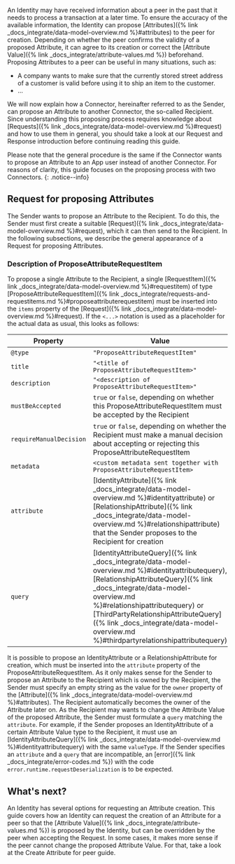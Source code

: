 An Identity may have received information about a peer in the past that it needs to process a transaction at a later time. To ensure the accuracy of the available information, the Identity can propose [Attributes]({% link _docs_integrate/data-model-overview.md %}#attributes) to the peer for creation. Depending on whether the peer confirms the validity of a proposed Attribute, it can agree to its creation or correct the [Attribute Value]({% link _docs_integrate/attribute-values.md %}) beforehand. Proposing Attributes to a peer can be useful in many situations, such as:

- A company wants to make sure that the currently stored street address of a customer is valid before using it to ship an item to the customer.
- ...

We will now explain how a Connector, hereinafter referred to as the Sender, can propose an Attribute to another Connector, the so-called Recipient. Since understanding this proposing process requires knowledge about [Requests]({% link _docs_integrate/data-model-overview.md %}#request) and how to use them in general, you should take a look at our Request and Response introduction before continuing reading this guide.

<!--- TODO: Insert Link to "Request and Response introduction" guide --->

Please note that the general procedure is the same if the Connector wants to propose an Attribute to an App user instead of another Connector. For reasons of clarity, this guide focuses on the proposing process with two Connectors.
{: .notice--info}

## Request for proposing Attributes

The Sender wants to propose an Attribute to the Recipient. To do this, the Sender must first create a suitable [Request]({% link _docs_integrate/data-model-overview.md %}#request), which it can then send to the Recipient. In the following subsections, we describe the general appearance of a Request for proposing Attributes.

### Description of ProposeAttributeRequestItem

To propose a single Attribute to the Recipient, a single [RequestItem]({% link _docs_integrate/data-model-overview.md %}#requestitem) of type [ProposeAttributeRequestItem]({% link _docs_integrate/requests-and-requestitems.md %}#proposeattributerequestitem) must be inserted into the `items` property of the [Request]({% link _docs_integrate/data-model-overview.md %}#request). If the `<...>` notation is used as a placeholder for the actual data as usual, this looks as follows:

| Property                | Value                                                                                                                                                                                                                                                                                                                                            | Required |
| ----------------------- | ------------------------------------------------------------------------------------------------------------------------------------------------------------------------------------------------------------------------------------------------------------------------------------------------------------------------------------------------ | :------: |
| `@type`                 | `"ProposeAttributeRequestItem"`                                                                                                                                                                                                                                                                                                                  |    ✓     |
| `title`                 | `"<title of ProposeAttributeRequestItem>"`                                                                                                                                                                                                                                                                                                       |    ✗     |
| `description`           | `"<description of ProposeAttributeRequestItem>"`                                                                                                                                                                                                                                                                                                 |    ✗     |
| `mustBeAccepted`        | `true` or `false`, depending on whether this ProposeAttributeRequestItem must be accepted by the Recipient                                                                                                                                                                                                                                       |    ✓     |
| `requireManualDecision` | `true` or `false`, depending on whether the Recipient must make a manual decision about accepting or rejecting this ProposeAttributeRequestItem                                                                                                                                                                                                  |    ✗     |
| `metadata`              | `<custom metadata sent together with ProposeAttributeRequestItem>`                                                                                                                                                                                                                                                                               |    ✗     |
| `attribute`             | [IdentityAttribute]({% link _docs_integrate/data-model-overview.md %}#identityattribute) or [RelationshipAttribute]({% link _docs_integrate/data-model-overview.md %}#relationshipattribute) that the Sender proposes to the Recipient for creation                                                                                              |    ✓     |
| `query`                 | [IdentityAttributeQuery]({% link _docs_integrate/data-model-overview.md %}#identityattributequery), [RelationshipAttributeQuery]({% link _docs_integrate/data-model-overview.md %}#relationshipattributequery) or [ThirdPartyRelationshipAttributeQuery]({% link _docs_integrate/data-model-overview.md %}#thirdpartyrelationshipattributequery) |    ✓     |

It is possible to propose an IdentityAttribute or a RelationshipAttribute for creation, which must be inserted into the `attribute` property of the ProposeAttributeRequestItem. As it only makes sense for the Sender to propose an Attribute to the Recipient which is owned by the Recipient, the Sender must specify an empty string as the value for the `owner` property of the [Attribute]({% link _docs_integrate/data-model-overview.md %}#attributes). The Recipient automatically becomes the owner of the Attribute later on. As the Recipient may wants to change the Attribute Value of the proposed Attribute, the Sender must formulate a `query` matching the `attribute`. For example, if the Sender proposes an IdentityAttribute of a certain Attribute Value type to the Recipient, it must use an [IdentityAttributeQuery]({% link _docs_integrate/data-model-overview.md %}#identityattributequery) with the same `valueType`. If the Sender specifies an `attribute` and a `query` that are incompatible, an [error]({% link _docs_integrate/error-codes.md %}) with the code `error.runtime.requestDeserialization` is to be expected.

## What's next?

An Identity has several options for requesting an Attribute creation. This guide covers how an Identity can request the creation of an Attribute for a peer so that the [Attribute Value]({% link _docs_integrate/attribute-values.md %}) is proposed by the Identity, but can be overridden by the peer when accepting the Request. In some cases, it makes more sense if the peer cannot change the proposed Attribute Value. For that, take a look at the Create Attribute for peer guide.

<!--- TODO: Insert Link to "Create Attribute for peer" guide --->

<!--- {% include warnings/documentation-is-prerelease %}

The connector would like to save an attribute for another identity and has 2 options for this.

The Create Attribute creates a request that the peer can accept and thus an attribute is created. To avoid errors, it is better to use the "Propose attribute" request for some attributes, so that the user has the option of customizing the attribute to be saved. --->
